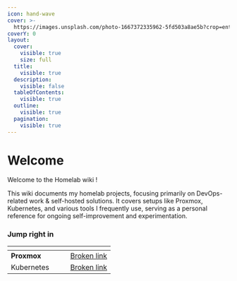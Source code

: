 ```yaml
---
icon: hand-wave
cover: >-
  https://images.unsplash.com/photo-1667372335962-5fd503a8ae5b?crop=entropy&cs=srgb&fm=jpg&ixid=M3wxOTcwMjR8MHwxfHNlYXJjaHw5fHxEZXZvcHN8ZW58MHx8fHwxNzI4ODA5MzU3fDA&ixlib=rb-4.0.3&q=85
coverY: 0
layout:
  cover:
    visible: true
    size: full
  title:
    visible: true
  description:
    visible: false
  tableOfContents:
    visible: true
  outline:
    visible: true
  pagination:
    visible: true
---
```


# Welcome

Welcome to the Homelab wiki !

This wiki documents my homelab projects, focusing primarily on DevOps-related work & self-hosted solutions. It covers setups like Proxmox, Kubernetes, and various tools I frequently use, serving as a personal reference for ongoing self-improvement and experimentation.



### Jump right in

<table data-view="cards"><thead><tr><th></th><th data-hidden data-card-cover data-type="files"></th><th data-hidden></th><th data-hidden data-card-target data-type="content-ref"></th></tr></thead><tbody><tr><td><strong>Proxmox</strong></td><td></td><td></td><td><a href="broken-reference">Broken link</a></td></tr><tr><td>Kubernetes</td><td></td><td></td><td><a href="broken-reference">Broken link</a></td></tr></tbody></table>
